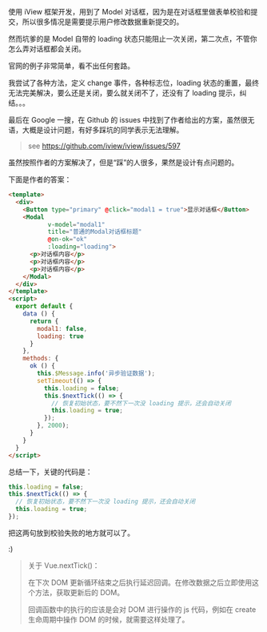 使用 iView 框架开发，用到了 Model 对话框，因为是在对话框里做表单校验和提交，所以很多情况是需要提示用户修改数据重新提交的。

然而坑爹的是 Model 自带的 loading 状态只能阻止一次关闭，第二次点，不管你怎么弄对话框都会关闭。

官网的例子非常简单，看不出任何套路。

我尝试了各种方法，定义 change 事件，各种标志位，loading 状态的重置，最终无法完美解决，要么还是关闭，要么就关闭不了，还没有了 loading 提示，纠结。。。

最后在 Google 一搜，在 Github 的 issues 中找到了作者给出的方案，虽然很无语，大概是设计问题，有好多踩坑的同学表示无法理解。

> see  https://github.com/iview/iview/issues/597

虽然按照作者的方案解决了，但是“踩”的人很多，果然是设计有点问题的。

下面是作者的答案：

```html
<template>
  <div>
    <Button type="primary" @click="modal1 = true">显示对话框</Button>
    <Modal
           v-model="modal1"
           title="普通的Modal对话框标题"
           @on-ok="ok"
           :loading="loading">
      <p>对话框内容</p>
      <p>对话框内容</p>
      <p>对话框内容</p>
    </Modal>
  </div>
</template>
<script>
  export default {
    data () {
      return {
        modal1: false,
        loading: true
      }
    },
    methods: {
      ok () {
        this.$Message.info('异步验证数据');
        setTimeout(() => {
          this.loading = false;
          this.$nextTick(() => {
            // 恢复初始状态，要不然下一次没 loading 提示，还会自动关闭
            this.loading = true;
          });
        }, 2000);
      }
    }
  }
</script>
```

总结一下，关键的代码是：

```javascript
this.loading = false;
this.$nextTick(() => {
  // 恢复初始状态，要不然下一次没 loading 提示，还会自动关闭
  this.loading = true;
});
```

把这两句放到校验失败的地方就可以了。

:)


> 关于 Vue.nextTick()：
>
> 在下次 DOM 更新循环结束之后执行延迟回调。在修改数据之后立即使用这个方法，获取更新后的 DOM。
>
> 回调函数中的执行的应该是会对 DOM 进行操作的 js 代码，例如在 create 生命周期中操作 DOM 的时候，就需要这样处理了。
